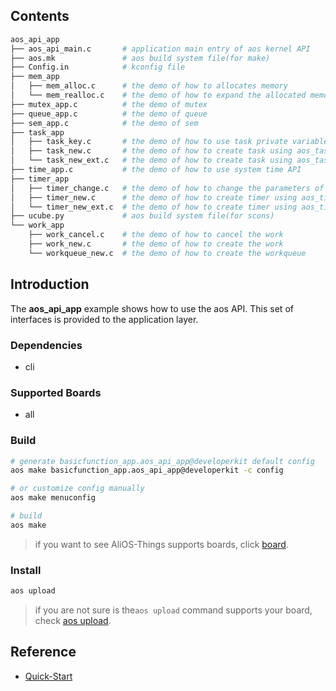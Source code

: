 ## Contents

```sh
aos_api_app
├── aos_api_main.c       # application main entry of aos kernel API
├── aos.mk               # aos build system file(for make)
├── Config.in            # kconfig file
├── mem_app
│   ├── mem_alloc.c      # the demo of how to allocates memory
│   └── mem_realloc.c    # the demo of how to expand the allocated memory
├── mutex_app.c          # the demo of mutex
├── queue_app.c          # the demo of queue
├── sem_app.c            # the demo of sem
├── task_app
│   ├── task_key.c       # the demo of how to use task private variables
│   ├── task_new.c       # the demo of how to create task using aos_task_new()
│   └── task_new_ext.c   # the demo of how to create task using aos_task_new_ext()
├── time_app.c           # the demo of how to use system time API
├── timer_app
│   ├── timer_change.c   # the demo of how to change the parameters of the timer
│   ├── timer_new.c      # the demo of how to create timer using aos_timer_new()
│   └── timer_new_ext.c  # the demo of how to create timer using aos_timer_new_ext()
├── ucube.py             # aos build system file(for scons)
└── work_app
    ├── work_cancel.c    # the demo of how to cancel the work
    ├── work_new.c       # the demo of how to create the work
    └── workqueue_new.c  # the demo of how to create the workqueue
```

## Introduction

The **aos_api_app** example shows how to use the aos API. This set of interfaces is
provided to the application layer.

### Dependencies

* cli

### Supported Boards

- all

### Build

```sh
# generate basicfunction_app.aos_api_app@developerkit default config
aos make basicfunction_app.aos_api_app@developerkit -c config

# or customize config manually
aos make menuconfig

# build
aos make
```

> if you want to see AliOS-Things supports boards, click [board](../../../board).

### Install

```sh
aos upload
```

> if you are not sure is the`aos upload` command supports your board, check [aos upload](../../../build/site_scons/upload).

## Reference

* [Quick-Start](https://github.com/alibaba/AliOS-Things/wiki/Quick-Start)
